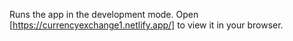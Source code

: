 Runs the app in the development mode.
Open [https://currencyexchange1.netlify.app/] to view it in your browser.
